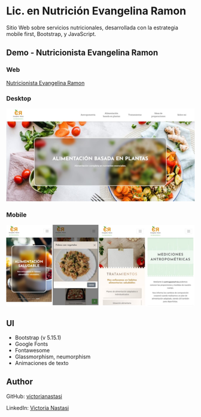 # Lic. en Nutrición Evangelina Ramon
Sitio Web sobre servicios nutricionales, desarrollada con la estrategia mobile first, Bootstrap, y JavaScript.

## Demo - Nutricionista Evangelina Ramon
### Web
[Nutricionista Evangelina Ramon](https://licevangelinaramon.netlify.app/)<br>

### Desktop
![Nutricionista Evangelina Ramon Demo - Desktop](demo/desktop.jpg)

### Mobile
![Nutricionista Evangelina Ramon Demo - Mobile](demo/mobile.jpg)

## UI
- Bootstrap (v 5.15.1)
- Google Fonts
- Fontawesome
- Glassmorphism, neumorphism
- Animaciones de texto

## Author
GitHub: [victorianastasi](https://github.com/victorianastasi)

LinkedIn:  [Victoria Nastasi](https://www.linkedin.com/in/victoria-nastasi-74b007237/)